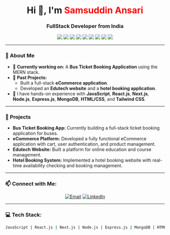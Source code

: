 <h1 align="center">Hi 👋, I'm <strong style="color:red">Samsuddin Ansari</strong></h1>
<h3 align="center">FullStack Developer from India</h3>

<p align="center">
  <img src="https://img.shields.io/badge/JavaScript-ES6+-F7DF1E?style=for-the-badge&logo=javascript&logoColor=black">
  <img src="https://img.shields.io/badge/React-20232A?style=for-the-badge&logo=react&logoColor=61DAFB">
  <img src="https://img.shields.io/badge/Next.js-black?style=for-the-badge&logo=next.js&logoColor=white">
  <img src="https://img.shields.io/badge/Node.js-339933?style=for-the-badge&logo=nodedotjs&logoColor=white">
  <img src="https://img.shields.io/badge/Express.js-000000?style=for-the-badge&logo=express&logoColor=white">
  <img src="https://img.shields.io/badge/MongoDB-4EA94B?style=for-the-badge&logo=mongodb&logoColor=white">
  <img src="https://img.shields.io/badge/HTML5-E34F26?style=for-the-badge&logo=html5&logoColor=white">
  <img src="https://img.shields.io/badge/CSS3-1572B6?style=for-the-badge&logo=css3&logoColor=white">
  <img src="https://img.shields.io/badge/Tailwind_CSS-38B2AC?style=for-the-badge&logo=tailwind-css&logoColor=white">
</p>

---

### 🌟 About Me

- 🌱 **Currently working on:** A **Bus Ticket Booking Application** using the MERN stack.
- 💼 **Past Projects:** 
  - Built a full-stack **eCommerce application**.
  - Developed an **Edutech website** and a **hotel booking application**.
- 🔭 I have hands-on experience with **JavaScript**, **React.js**, **Next.js**, **Node.js**, **Express.js**, **MongoDB**, **HTML/CSS**, and **Tailwind CSS**.

---

### 💼 Projects

- **Bus Ticket Booking App:** Currently building a full-stack ticket booking application for buses.
- **eCommerce Platform:** Developed a fully functional eCommerce application with cart, user authentication, and product management.
- **Edutech Website:** Built a platform for online education and course management.
- **Hotel Booking System:** Implemented a hotel booking website with real-time availability checking and booking management.

---

### 📫 Connect with Me:

<p align="center">
  <a href="mailto:biosamsuddin@gmail.com"><img src="https://img.shields.io/badge/Email-D14836?style=for-the-badge&logo=gmail&logoColor=white" alt="Email"></a>
  <a href="https://www.linkedin.com/in/samsuddin-ansari-232904143"><img src="https://img.shields.io/badge/LinkedIn-0077B5?style=for-the-badge&logo=linkedin&logoColor=white" alt="LinkedIn"></a>
</p>

---

### 💻 Tech Stack:

```bash
JavaScript | React.js | Next.js | Node.js | Express.js | MongoDB | HTML | CSS | Tailwind CSS
